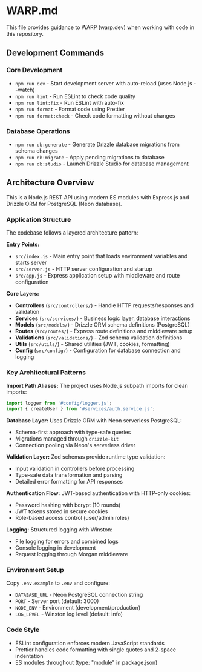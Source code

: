 # WARP.md

This file provides guidance to WARP (warp.dev) when working with code in this repository.

## Development Commands

### Core Development
- `npm run dev` - Start development server with auto-reload (uses Node.js --watch)
- `npm run lint` - Run ESLint to check code quality
- `npm run lint:fix` - Run ESLint with auto-fix
- `npm run format` - Format code using Prettier
- `npm run format:check` - Check code formatting without changes

### Database Operations
- `npm run db:generate` - Generate Drizzle database migrations from schema changes
- `npm run db:migrate` - Apply pending migrations to database
- `npm run db:studio` - Launch Drizzle Studio for database management

## Architecture Overview

This is a Node.js REST API using modern ES modules with Express.js and Drizzle ORM for PostgreSQL (Neon database).

### Application Structure
The codebase follows a layered architecture pattern:

**Entry Points:**
- `src/index.js` - Main entry point that loads environment variables and starts server
- `src/server.js` - HTTP server configuration and startup
- `src/app.js` - Express application setup with middleware and route configuration

**Core Layers:**
- **Controllers** (`src/controllers/`) - Handle HTTP requests/responses and validation
- **Services** (`src/services/`) - Business logic layer, database interactions
- **Models** (`src/models/`) - Drizzle ORM schema definitions (PostgreSQL)
- **Routes** (`src/routes/`) - Express route definitions and middleware setup
- **Validations** (`src/validations/`) - Zod schema validation definitions
- **Utils** (`src/utils/`) - Shared utilities (JWT, cookies, formatting)
- **Config** (`src/config/`) - Configuration for database connection and logging

### Key Architectural Patterns

**Import Path Aliases:** The project uses Node.js subpath imports for clean imports:
```javascript
import logger from '#config/logger.js';
import { createUser } from '#services/auth.service.js';
```

**Database Layer:** Uses Drizzle ORM with Neon serverless PostgreSQL:
- Schema-first approach with type-safe queries
- Migrations managed through `drizzle-kit`
- Connection pooling via Neon's serverless driver

**Validation Layer:** Zod schemas provide runtime type validation:
- Input validation in controllers before processing
- Type-safe data transformation and parsing
- Detailed error formatting for API responses

**Authentication Flow:** JWT-based authentication with HTTP-only cookies:
- Password hashing with bcrypt (10 rounds)
- JWT tokens stored in secure cookies
- Role-based access control (user/admin roles)

**Logging:** Structured logging with Winston:
- File logging for errors and combined logs
- Console logging in development
- Request logging through Morgan middleware

### Environment Setup

Copy `.env.example` to `.env` and configure:
- `DATABASE_URL` - Neon PostgreSQL connection string
- `PORT` - Server port (default: 3000)
- `NODE_ENV` - Environment (development/production)
- `LOG_LEVEL` - Winston log level (default: info)

### Code Style
- ESLint configuration enforces modern JavaScript standards
- Prettier handles code formatting with single quotes and 2-space indentation
- ES modules throughout (type: "module" in package.json)